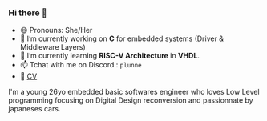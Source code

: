 ### Hi there 👋

- 😄 Pronouns: She/Her
- 🔭 I’m currently working on **C** for embedded systems (Driver & Middleware Layers)
- 🌱 I’m currently learning **RISC-V Architecture** in **VHDL**.
- 📫 Tchat with me on Discord : `plunne`
- 💼 [CV](https://github.com/Plunne/plunne/blob/main/CV.md)

I'm a young 26yo embedded basic softwares engineer who loves Low Level programming focusing on Digital Design reconversion and passionnate by japaneses cars.
